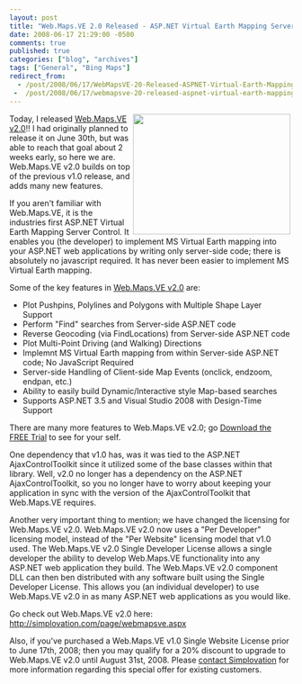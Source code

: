 ```yaml
---
layout: post
title: "Web.Maps.VE 2.0 Released - ASP.NET Virtual Earth Mapping Server Control"
date: 2008-06-17 21:29:00 -0500
comments: true
published: true
categories: ["blog", "archives"]
tags: ["General", "Bing Maps"]
redirect_from: 
  - /post/2008/06/17/WebMapsVE-20-Released-ASPNET-Virtual-Earth-Mapping-Server-Control
 -  /post/2008/06/17/webmapsve-20-released-aspnet-virtual-earth-mapping-server-control
---
```

<!-- more -->
<p>
<img style="width: 280px; height: 214px" src="/images/postsWebMapsVE20_SampleWebsite_001.png" alt="" hspace="4" width="280" height="214" align="right" />Today, I released <a href="http://simplovation.com/page/webmapsve.aspx">Web.Maps.VE v2.0</a>!! I had originally planned to release it on June 30th, but was able to reach that goal about 2 weeks early, so here we are. Web.Maps.VE v2.0 builds on top of the previous v1.0 release, and adds many new features. 
</p>
<p>
If you aren&#39;t familiar with Web.Maps.VE, it is the industries first ASP.NET Virtual Earth Mapping Server Control. It enables you (the developer) to implement MS Virtual Earth mapping into your ASP.NET web applications by writing only server-side code; there is absolutely no javascript required. It has never been easier to implement MS Virtual Earth mapping. 
</p>
<p>
Some of the key features in <a href="http://simplovation.com/page/webmapsve.aspx">Web.Maps.VE v2.0</a> are: 
</p>
<ul>
	<li>
	<div>
	Plot Pushpins, Polylines and Polygons with Multiple Shape Layer Support 
	</div>
	</li>
	<li>
	<div>
	Perform &quot;Find&quot; searches from Server-side ASP.NET code 
	</div>
	</li>
	<li>
	<div>
	Reverse Geocoding (via FindLocations) from Server-side ASP.NET code 
	</div>
	</li>
	<li>
	<div>
	Plot Multi-Point Driving (and Walking) Directions 
	</div>
	</li>
	<li>
	<div>
	Implemnt MS Virtual Earth mapping from within Server-side ASP.NET code; No JavaScript Required 
	</div>
	</li>
	<li>
	<div>
	Server-side Handling of Client-side Map Events (onclick, endzoom, endpan, etc.) 
	</div>
	</li>
	<li>
	<div>
	Ability to easily build Dynamic/Interactive style Map-based searches 
	</div>
	</li>
	<li>
	<div>
	Supports ASP.NET 3.5 and Visual Studio 2008 with Design-Time Support 
	</div>
	</li>
</ul>
<p>
There are many more features to Web.Maps.VE v2.0; go <a href="http://simplovation.com/download/#WEBMAPSVE20TRIAL" title="Download the Web.Maps.VE v2.0 FREE Trial!">Download the FREE Trial</a> to see for your self. 
</p>
<p>
One dependency that v1.0 has, was it was tied to the ASP.NET AjaxControlToolkit since it utilized some of the base classes within that library. Well, v2.0 no longer has a dependency on the ASP.NET AjaxControlToolkit, so you no longer have to worry about keeping your application in sync with the version of the AjaxControlToolkit that Web.Maps.VE requires. 
</p>
<p>
Another very important thing to mention; we have changed the licensing for Web.Maps.VE v2.0. Web.Maps.VE v2.0 now uses a &quot;Per Developer&quot; licensing model, instead of the &quot;Per Website&quot; licensing model that v1.0 used. The Web.Maps.VE v2.0 Single Developer License allows a single developer the ability to develop Web.Maps.VE functionality into any ASP.NET web application they build. The Web.Maps.VE v2.0 component DLL can then ben distributed with any software built using the Single Developer License. This allows you (an individual developer) to use Web.Maps.VE v2.0 in as many ASP.NET web applications as you would like. 
</p>
<p>
Go check&nbsp;out Web.Maps.VE v2.0&nbsp;here: <a href="http://simplovation.com/page/webmapsve.aspx">http://simplovation.com/page/webmapsve.aspx</a> 
</p>
<p>
Also, if you&#39;ve purchased a Web.Maps.VE v1.0 Single Website License prior to June 17th, 2008; then you may qualify for a 20% discount to upgrade to Web.Maps.VE v2.0 until August 31st, 2008. Please <a href="http://simplovation.com/contact/">contact Simplovation</a> for more information regarding this special offer for existing customers. 
</p>

